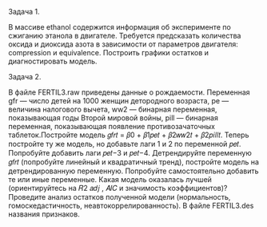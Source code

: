 Задача 1.

В массиве ethanol содержится информация об эксперименте по сжиганию этанола в двигателе.
Требуется предсказать количества оксида и диоксида азота в зависимости от параметров двигателя:
compression и equivalence. Построить графики остатков и диагностировать модель.

Задача 2.

В файле FERTIL3.raw приведены данные о рождаемости. Переменная gfr — число детей на 1000 женщин детородного возраста,
pe — величина налогового вычета, ww2 — бинарная переменная, показывающая годы Второй мировой войны, pill — бинарная переменная,
показывающая появление противозачаточных таблеток.Постройте модель 𝑔𝑓𝑟𝑡 = 𝛽0 + 𝛽1𝑝𝑒𝑡 + 𝛽2𝑤𝑤2𝑡 + 𝛽2𝑝𝑖𝑙𝑙𝑡.
Теперь постройте ту же модель, но добавьте лаги 1 и 2 по переменной 𝑝𝑒𝑡. Попробуйте добавить лаги 𝑝𝑒𝑡−3 и 𝑝𝑒𝑡−4.
Детрендируйте переменную 𝑔𝑓𝑟𝑡 (попробуйте линейный и квадратичный тренд), постройте модель на детрендированную переменную.
Попробуйте самостоятельно добавить те или иные переменные. Какая модель оказалась лучшей (ориентируйтесь на 𝑅2 𝑎𝑑𝑗 , 𝐴𝐼𝐶 и значимость коэффициентов)?
Проведите анализ остатков полученной модели (нормальность, гомоскедастичность, неавтокоррелированность). В файле FERTIL3.des названия признаков.
